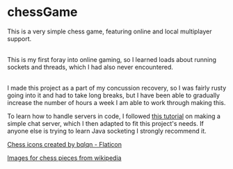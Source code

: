 # chessGame

This is a very simple chess game, featuring online and local multiplayer support.

<br>This is my first foray into online gaming, so I learned loads about running sockets and threads, which I had also never encountered.

<br> I made this project as a part of my concussion recovery, so I was fairly rusty going into it and had to take long breaks, but I have been able to gradually increase the number of hours a week I am able to work through making this.

To learn how to handle servers in code, I followed <a href = "https://www.codejava.net/java-se/networking/how-to-create-a-chat-console-application-in-java-using-socket" target = "_blank"> this tutorial</a> on making a simple chat server, which I then adapted to fit this project's needs. If anyone else is trying to learn Java socketing I strongly recommend it.


<a href="https://www.flaticon.com/free-icons/chess" title="chess icons" target="_blank">Chess icons created by bqlqn - Flaticon</a>

<a href="https://commons.wikimedia.org/wiki/Category:SVG_chess_pieces" target="_blank">Images for chess pieces from wikipedia</a>